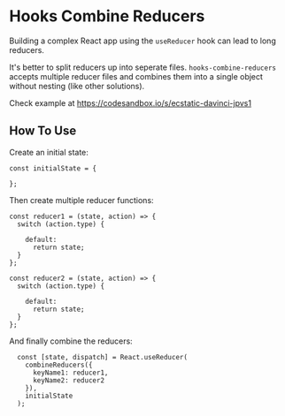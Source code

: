 # Hooks Combine Reducers
Building a complex React app using the `useReducer` hook can lead to long reducers.

It's better to split reducers up into seperate files. `hooks-combine-reducers` accepts multiple reducer files and combines them into a single object without nesting (like other solutions).

Check example at https://codesandbox.io/s/ecstatic-davinci-jpvs1


## How To Use

Create an initial state:

```
const initialState = {

};
```

Then create multiple reducer functions:
```
const reducer1 = (state, action) => {
  switch (action.type) {

    default:
      return state;
  }
};

const reducer2 = (state, action) => {
  switch (action.type) {

    default:
      return state;
  }
};

```

And finally combine the reducers:

```
  const [state, dispatch] = React.useReducer(
    combineReducers({
      keyName1: reducer1,
      keyName2: reducer2
    }),
    initialState
  );
```
